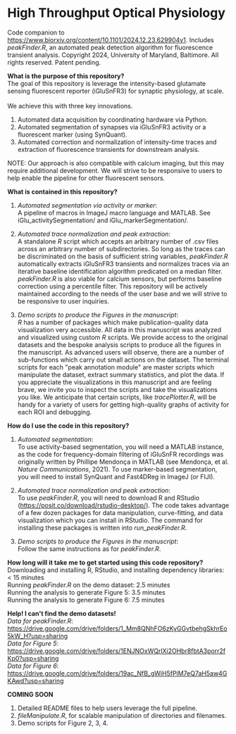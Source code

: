 # High Throughput Optical Physiology
Code companion to https://www.biorxiv.org/content/10.1101/2024.12.23.629904v1. Includes _peakFinder.R_, an automated peak detection algorithm for fluorescence transient analysis. Copyright 2024, University of Maryland, Baltimore. All rights reserved. Patent pending.


**What is the purpose of this repository?** <br/>
The goal of this repository is leverage the intensity-based glutamate sensing fluorescent reporter (iGluSnFR3) for synaptic physiology, at scale. <br/>  
We achieve this with three key innovations. <br/>

1) Automated data acquisition by coordinating hardware via Python.
2) Automated segmentation of synapses via iGluSnFR3 activity or a fluorescent marker (using SynQuant).
3) Automated correction and normalization of intensity-time traces and extraction of fluorescence transients for downstream analysis.

NOTE: Our approach is also compatible with calcium imaging, but this may require additional development. We will strive to be responsive to users to help enable the pipeline for other fluorescent sensors. <br/>

**What is contained in this repository?**
1) _Automated segmentation via activity or marker_:  <br/>
A pipeline of macros in ImageJ macro language and MATLAB. See iGlu_activitySegmentation/ and iGlu_markerSegmentation/.  <br/>

2) _Automated trace normalization and peak extraction_:  <br/>
A standalone _R_ script which accepts an arbitrary number of .csv files across an arbitrary number of subdirectories. So long as the traces can be discriminated on the basis of sufficient string variables, _peakFinder.R_ automatically extracts iGluSnFR3 transients and normalizes traces via an iterative baseline identification algorithm predicated on a median filter. _peakFinder.R_ is also viable for calcium sensors, but performs baseline correction using a percentile filter. This repository will be actively maintained according to the needs of the user base and we will strive to be responsive to user inquiries.  <br/>  

3) _Demo scripts to produce the Figures in the manuscript_:  <br/>
_R_ has a number of packages which make publication-quality data visualization very accessible. All data in this manuscript was analyzed and visualized using custom _R_ scripts. We provide access to the original datasets and the bespoke analysis scripts to produce all the figures in the manuscript. As advanced users will observe, there are a number of sub-functions which carry out small actions on the dataset. The terminal scripts for each "peak annotation module" are master scripts which manipulate the dataset, extract summary statistics, and plot the data. If you appreciate the visualizations in this manuscript and are feeling brave, we invite you to inspect the scripts and take the visualizations you like. We anticipate that certain scripts, like _tracePlotter.R_, will be handy for a variety of users for getting high-quality graphs of activity for each ROI and debugging.  <br/>

**How do I use the code in this repository?**
1) _Automated segmentation_:  <br/>
To use activity-based segmentation, you will need a MATLAB instance, as the code for frequency-domain filtering of iGluSnFR recordings was originally written by Phillipe Mendonça in MATLAB (see Mendonça, et al. _Nature Communications_, 2021). 
To use marker-based segmentation, you will need to install SynQuant and Fast4DReg in ImageJ (or FIJI).

2) _Automated trace normalization and peak extraction_:  <br/>
To use _peakFinder.R_, you will need to download R and RStudio (https://posit.co/download/rstudio-desktop/). The code takes advantage of a few dozen packages for data manipulation, curve-fitting, and data visualization which you can install in RStudio. The command for installing these packages is written into _run_peakFinder.R_.  

3) _Demo scripts to produce the Figures in the manuscript_:  <br/>
Follow the same instructions as for _peakFinder.R_.


**How long will it take me to get started using this code repository?** <br/>
Downloading and installing R, RStudio, and installing dependency libraries: < 15 minutes <br/>
Running _peakFinder.R_ on the demo dataset: 2.5 minutes <br/>
Running the analysis to generate Figure 5: 3.5 minutes <br/>
Running the analysis to generate Figure 6: 7.5 minutes <br/>

**Help! I can't find the demo datasets!** <br/>
_Data for peakFinder.R_: https://drive.google.com/drive/folders/1_Mm8QNhFO6zKyGGvtbehgSkhrEo5kW_H?usp=sharing  <br/>
_Data for Figure 5_: https://drive.google.com/drive/folders/1ENJNOxWQrlXi2OHbr8fbtA3porr2fKp0?usp=sharing <br/>
_Data for Figure 6_: https://drive.google.com/drive/folders/19ac_NfB_gWiH5fPiM7eQ7aH5aw4GKAwd?usp=sharing <br/>

**COMING SOON**
1) Detailed README files to help users leverage the full pipeline.
2) _fileManipulate.R_, for scalable manipulation of directories and filenames.
3) Demo scripts for Figure 2, 3, 4.


